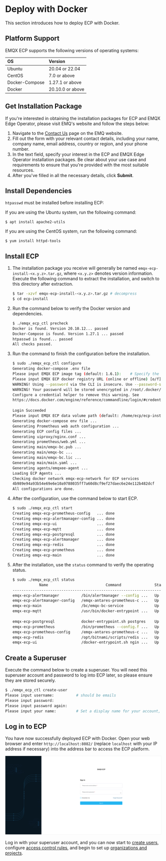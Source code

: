 # Deploy with Docker

This section introduces how to deploy ECP with Docker. 

## Platform Support

EMQX ECP supports the following versions of operating systems: 

| OS             | Version          |
| :------------- | :--------------- |
| Ubuntu         | 20.04 or 22.04   |
| CentOS         | 7.0 or above     |
| Docker-Compose | 1.27.1 or above  |
| Docker         | 20.10.0 or above |

## Get Installation Package

If you're interested in obtaining the installation packages for ECP and EMQX Edge Operator, please visit EMQ's website and follow the steps below:

1. Navigate to the [Contact Us](https://www.emqx.com/en/contact?product=emqx-ecp) page on the EMQ website.
2. Fill out the form with your relevant contact details, including your name,  company name, email address, country or region, and your phone number. 
3. In the text field, specify your interest in the ECP and EMQX Edge Operator installation packages. Be clear about your use case and requirements to ensure that you're provided with the most suitable resources.
4. After you've filled in all the necessary details, click **Submit**.

## Install Dependencies

`htpasswd` must be installed before installing ECP:

If you are using the Ubuntu system, run the following command:

```
$ apt install apache2-utils
```

If you are using the CentOS system, run the following command:

```
$ yum install httpd-tools
```

## Install ECP

1. The installation package you receive will generally be named `emqx-ecp-install-<x.y.z>.tar.gz`, where `<x.y.z>` denotes version information.  Execute the following command to extract the installation, and switch to this directory after extraction.

   ```bash
   $ tar -xzvf emqx-ecp-install-<x.y.z>.tar.gz # decompress
   $ cd ecp-install
   ```

2. Run the command below to verify the Docker version and dependencies. 

   ```bash
   $ ./emqx_ecp_ctl precheck
   Docker is found. Version 20.10.12... passed
   Docker-Compose is found. Version 1.27.1 ... passed
   htpasswd is found... passed
   All checks passed.
   ```

3. Run the command to finish the configuration before the installation. 

   ```bash
   $ sudo ./emqx_ecp_ctl configure
   Generating docker-compose .env file
   Please input EMQX ECP image tag (default: 1.6.1):    # Specify the version to install
   Please input EMQX ECP docker registry URL (online or offline) [o/f]:  # Select online/offline install
   WARNING! Using --password via the CLI is insecure. Use --password-stdin.
   WARNING! Your password will be stored unencrypted in /root/.docker/config.json.
   Configure a credential helper to remove this warning. See
   https://docs.docker.com/engine/reference/commandline/login/#credentials-store
   
   Login Succeeded
   Please input EMQX ECP data volume path (default: /home/ecp/ecp-install/datavolumes/):    # input the path for data persistence
   Generating docker-compose env file ...
   Generating Prometheus web auth configuration ...
   Generating ECP config files ...
   Generating uiproxy/nginx.conf ...
   Generating prometheus/web.yml ...
   Generating main/emqx-bc.pub ...
   Generating main/emqx-bc ...
   Generating main/emqx-bc.lic ...
   Generating main/main.yaml ...
   Generating agents/emqxee-agent ...
   Loading ECP Agents ...
   Checking docker network emqx-ecp-network for ECP services
   4b989e94a93b54e69e6e10a9788035ff7a60d8cf9ef27daec6e24e112b482dcf
   All configurations are done.
   ```

4. After the configuration, use the command below to start ECP. 

   ```bash
   $ sudo ./emqx_ecp_ctl start
   Creating emqx-ecp-prometheus-config   ... done
   Creating emqx-ecp-alertmanager-config ... done
   Creating emqx-ecp-ui                  ... done
   Creating emqx-ecp-mqtt                ... done
   Creating emqx-ecp-postgresql          ... done
   Creating emqx-ecp-alertmanager        ... done
   Creating emqx-ecp-redis               ... done
   Creating emqx-ecp-prometheus          ... done
   Creating emqx-ecp-main                ... done
   ```

5. After the installation, use the `status` command to verify the operating status. 

   ```bash
   $ sudo ./emqx_ecp_ctl status
               Name                          Command               State                                                  Ports
   ----------------------------------------------------------------------------------------------------------------------------------------------------------------------------
   emqx-ecp-alertmanager          /bin/alertmanager --config ...   Up      0.0.0.0:39093->9093/tcp,:::39093->9093/tcp
   emqx-ecp-alertmanager-config   /emqx-antares-prometheus-c ...   Up      9091/tcp
   emqx-ecp-main                  /bc/emqx-bc-service              Up      8082/tcp
   emqx-ecp-mqtt                  /usr/bin/docker-entrypoint ...   Up      11883/tcp, 0.0.0.0:38083->18083/tcp,:::38083->18083/tcp, 0.0.0.0:31883->1883/tcp,:::31883->1883/tcp,
                                                                           4369/tcp, 4370/tcp, 5369/tcp, 6369/tcp, 6370/tcp, 8081/tcp, 8083/tcp, 8084/tcp, 8883/tcp
   emqx-ecp-postgresql            docker-entrypoint.sh postgres    Up      0.0.0.0:15432->5432/tcp,:::15432->5432/tcp
   emqx-ecp-prometheus            /bin/prometheus --config.f ...   Up      0.0.0.0:39090->9090/tcp,:::39090->9090/tcp
   emqx-ecp-prometheus-config     /emqx-antares-prometheus-c ...   Up      9091/tcp
   emqx-ecp-redis                 /opt/bitnami/scripts/redis ...   Up      0.0.0.0:16379->6379/tcp,:::16379->6379/tcp
   emqx-ecp-ui                    /docker-entrypoint.sh ngin ...   Up      80/tcp, 0.0.0.0:8082->8080/tcp,:::8082->8080/tcp
   ```

## Create a Superuser

Execute the command below to create a superuser. You will need this superuser account and password to log into ECP later, so please ensure they are stored securely.

```bash
$ ./emqx_ecp_ctl create-user
Please input username:          # should be emails
Please input password:          
Please input password again:    
Please input your name:         # Set a display name for your account, for example, ECPAdmin
```

## Log in to ECP 

You have now successfully deployed ECP with Docker. Open your web browser and enter `http://localhost:8082/` (replace `localhost` with your IP address if necessary) into the address bar to access the ECP platform. 

<img src="./_assets/ECP-login.png" alt="Log in" style="zoom:50%;" />

Log in with your superuser account, and you can now start to [create users](../system_admin/user_management.md), configure [access control rules](../acl/introduction.md), and begin to set up [organizations and projects](../system_admin/introduction.md). 
